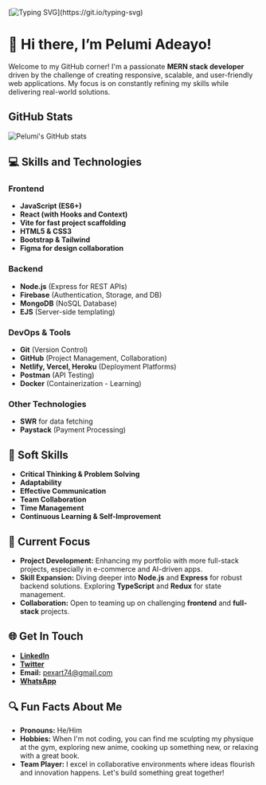 [![Typing SVG](https://readme-typing-svg.demolab.com?font=Fira+Code&size=22&pause=1000&color=00FFD1&background=00000000&width=550&lines=Hey!+I'm+Pelumi+Adeayo.;MERN+Stack+Developer;Full-Stack+Innovator;Building+Scalable+Web+Solutions;Collaborator+%26+Tech+Enthusiast;Let's+Create+Something+Remarkable!)](https://git.io/typing-svg)

# 👋 Hi there, I’m Pelumi Adeayo!

Welcome to my GitHub corner! I'm a passionate **MERN stack developer** driven by the challenge of creating responsive, scalable, and user-friendly web applications. My focus is on constantly refining my skills while delivering real-world solutions.

## GitHub Stats

![Pelumi's GitHub stats](https://github-readme-stats.vercel.app/api?username=PexArt-web&show_icons=true&theme=radical)

## 💻 Skills and Technologies

### Frontend
- **JavaScript (ES6+)**
- **React (with Hooks and Context)**
- **Vite for fast project scaffolding**
- **HTML5 & CSS3**
- **Bootstrap & Tailwind**
- **Figma for design collaboration**

### Backend
- **Node.js** (Express for REST APIs)
- **Firebase** (Authentication, Storage, and DB)
- **MongoDB** (NoSQL Database)
- **EJS** (Server-side templating)

### DevOps & Tools
- **Git** (Version Control)
- **GitHub** (Project Management, Collaboration)
- **Netlify, Vercel, Heroku** (Deployment Platforms)
- **Postman** (API Testing)
- **Docker** (Containerization - Learning)

### Other Technologies
- **SWR** for data fetching
- **Paystack** (Payment Processing)

## 🧠 Soft Skills

- **Critical Thinking & Problem Solving**
- **Adaptability**
- **Effective Communication**
- **Team Collaboration**
- **Time Management**
- **Continuous Learning & Self-Improvement**

## 🚀 Current Focus

- **Project Development:** Enhancing my portfolio with more full-stack projects, especially in e-commerce and AI-driven apps.
- **Skill Expansion:** Diving deeper into **Node.js** and **Express** for robust backend solutions. Exploring **TypeScript** and **Redux** for state management.
- **Collaboration:** Open to teaming up on challenging **frontend** and **full-stack** projects.

## 🌐 Get In Touch

- **[LinkedIn](https://www.linkedin.com/in/pelumi-adeayo-09a1a5315)**
- **[Twitter](https://x.com/The_realpex)**
- **Email:** pexart74@gmail.com
- **[WhatsApp](https://wa.link/davi1q)**

## 🔍 Fun Facts About Me

- **Pronouns:** He/Him
- **Hobbies:** When I'm not coding, you can find me sculpting my physique at the gym, exploring new anime, cooking up something new, or relaxing with a great book.
- **Team Player:** I excel in collaborative environments where ideas flourish and innovation happens. Let's build something great together!

<!---
PexArt-web/PexArt-web is a ✨ special ✨ repository where innovation and creativity meet. Keep an eye out for updates!
--->